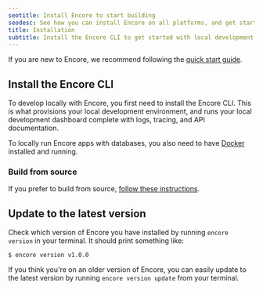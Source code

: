 ```yaml
---
seotitle: Install Encore to start building
seodesc: See how you can install Encore on all platforms, and get started building your next backend application in minutes.
title: Installation
subtitle: Install the Encore CLI to get started with local development
---
```


If you are new to Encore, we recommend following the [quick start guide](/docs/quick-start).

## Install the Encore CLI
To develop locally with Encore, you first need to install the Encore CLI.
This is what provisions your local development environment, and runs your local development dashboard complete with logs, tracing, and API documentation.


<InstallInstructions />

<Callout type="info">

To locally run Encore apps with databases, you also need to have [Docker](https://www.docker.com) installed and running.

</Callout>

### Build from source
If you prefer to build from source, [follow these instructions](https://github.com/encoredev/encore/blob/main/CONTRIBUTING.md).


## Update to the latest version
Check which version of Encore you have installed by running `encore version` in your terminal.
It should print something like:
```shell
$ encore version v1.0.0
```

If you think you're on an older version of Encore, you can easily update to the latest version by running
`encore version update` from your terminal.
